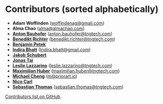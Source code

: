 <!--
SPDX-FileCopyrightText: Facebook, Inc. and its affiliates
SPDX-FileCopyrightText: TNG Technology Consulting GmbH <https://www.tngtech.com>

SPDX-License-Identifier: CC0-1.0
-->

# Contributors (sorted alphabetically)

* **Adam Woffinden** (<woffindenag@gmail.com>)
* **Alma Chao** (<alma@almachao.com>)
* **[Anton Bauhofer](https://github.com/antonbauhofer)** (<anton.bauhofer@tngtech.com>)
* **[Benedikt Richter](https://github.com/benedikt-richter)** (<benedikt.richter@tngtech.com>)
* **[Benjamin Petek](https://github.com/b-petek)**
* **[Indira Bhatt](https://github.com/indirabhatt)** (<Indira.bhatt@gmail.com>)
* **[Jakob Schubert](https://github.com/JakobSchubert)**
* **[Jonas Tai](https://github.com/jonas-tai)**
* **[Leslie Lazzarino](https://github.com/leslielazzarino)** (<leslie.lazzarino@tngtech.com>)
* **[Maximilian Huber](https://github.com/maxhbr)** (<maximilian.huber@tngtech.com>)
* **[Michael Cheng](https://github.com/syotfs)** (<m@priorart.io>)
* **[Nico Carl](https://github.com/nicarl)**
* **[Sebastian Thomas](https://github.com/sebathomas)** (<sebastian.thomas@tngtech.com>)


[Contributors list on GitHub](https://github.com/opossum-tool/OpossumUI/contributors).

